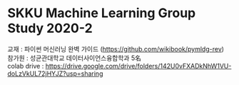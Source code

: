 # SKKU Machine Learning Group Study 2020-2 
교재 : 파이썬 머신러닝 완벽 가이드 (https://github.com/wikibook/pymldg-rev)    
참가원 : 성균관대학교 데이터사이언스융합학과 5名    
colab drive : https://drive.google.com/drive/folders/142U0vFXADkNhW1VU-doLzVkUL72jHYJZ?usp=sharing
